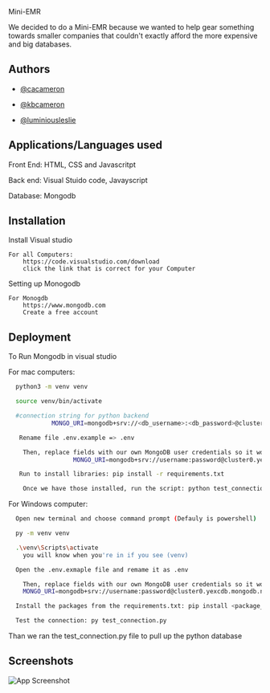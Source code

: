 
Mini-EMR

We decided to do a Mini-EMR because we wanted to help gear something towards smaller companies that couldn't exactly afford the more expensive and big databases. 

## Authors

- [@cacameron](https://www.github.com/cacameron)

- [@kbcameron](https://www.github.com/kbcameron)

- [@luminiousleslie](https://www.github.com/luminiousleslie)


## Applications/Languages used

Front End: HTML, CSS and Javascritpt

Back end:  Visual Stuido code, Javayscript

Database: Mongodb





## Installation

Install Visual studio

    For all Computers:
        https://code.visualstudio.com/download
        click the link that is correct for your Computer
Setting up Monogodb

    For Monogdb 
        https://www.mongodb.com
        Create a free account
## Deployment

To Run Mongodb in visual studio

For mac computers: 

```bash
  python3 -m venv venv 
```
```bash
  source venv/bin/activate
```
```bash
  #connection string for python backend
            MONGO_URI=mongodb+srv://<db_username>:<db_password>@cluster0.yexocbd.mongodb.net/
```
```bash
   Rename file .env.example => .env
```
```bash
    Then, replace fields with our own MongoDB user credentials so it would look like:
                  MONGO_URI=mongodb+srv://username:password@cluster0.yexcdb.mongodb.net/
```
```bash
   Run to install libraries: pip install -r requirements.txt
```
```bash
    Once we have those installed, run the script: python test_connection.py 
```
For Windows computer:
```bash
  Open new terminal and choose command prompt (Defauly is powershell) 
```
```bash
  py -m venv venv 
```
```bash
  .\venv\Scripts\activate
    you will know when you're in if you see (venv)
```
```bash
  Open the .env.exmaple file and remame it as .env
```
```bash
    Then, replace fields with our own MongoDB user credentials so it would look like:
    MONGO_URI=mongodb+srv://username:password@cluster0.yexcdb.mongodb.net/
```
```bash
  Install the packages from the requirements.txt: pip install <package_name>
```
```bash
  Test the connection: py test_connection.py
```
Than we ran the test_connection.py file to pull up the python database


## Screenshots

![App Screenshot](<img width="332" height="650" alt="Image" src="https://github.com/user-attachments/assets/275debf5-f5ea-4200-bf43-ac067509e9e9" />
            )

